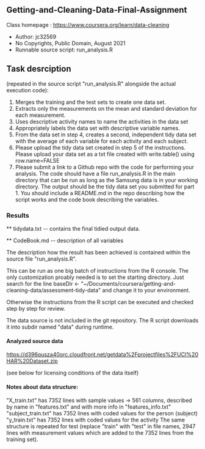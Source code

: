 ## Getting-and-Cleaning-Data-Final-Assignment

Class homepage : https://www.coursera.org/learn/data-cleaning

- Author: jc32569
- No Copyrights, Public Domain, August 2021
- Runnable source script: run_analysis.R

## Task desrciption

(repeated in the source script "run_analysis.R" alongside the actual execution code):

1. Merges the training and the test sets to create one data set.
2. Extracts only the measurements on the mean and standard deviation for each measurement.
3. Uses descriptive activity names to name the activities in the data set
4. Appropriately labels the data set with descriptive variable names.
5. From the data set in step 4, creates a second, independent tidy data set with the average of each variable for each activity and each subject.
6. Please upload the tidy data set created in step 5 of the instructions. Please upload your data set as a txt file created with write.table() using row.name=FALSE
7. Please submit a link to a Github repo with the code for performing your analysis. The code should have a file run_analysis.R in the main directory that can be run as long as the Samsung data is in your working directory. The output should be the tidy data set you submitted for part 1. You should include a README.md in the repo describing how the script works and the code book describing the variables.

### Results

** tidydata.txt -- contains the final tidied output data.

** CodeBook.md -- description of all variables

The description how the result has been achieved is contained within the source file "run_analysis.R".

This can be run as one big batch of instructions from the R console. The only customization proably needed is to set the starting directory. Just search for the line baseDir <- "~/Documents/coursera/getting-and-cleaning-data/assessment-tidy-data" and change it to your environment.

Otherwise the instructions from the R script can be executed and checked step by step for review.

The data source is not included in the git repository. The R script downloads it into subdir named "data" during runtime.

#### Analyzed source data
https://d396qusza40orc.cloudfront.net/getdata%2Fprojectfiles%2FUCI%20HAR%20Dataset.zip

(see below for licensing conditions of the data itself)

#### Notes about data structure:
"X_train.txt" has 7352 lines with sample values -> 561 columns, described by name in "features.txt" and with more info in "features_info.txt"
"subject_train.txt" has 7352 lines with coded values for the person (subject)
"y_train.txt" has 7352 lines with coded values for the activity
The same structure is repeated for test (replace "train" with "test" in file names, 2947 lines with measurement values which are added to the 7352 lines from the training set).




